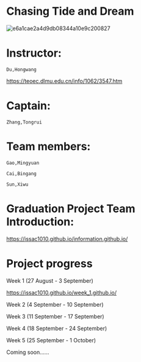 # Chasing Tide and Dream

![e6a1cae2a4d9db08344a10e9c200827](https://github.com/Issac1010/Chasing-Tide-and-dream.github.io/assets/143713302/2a76c509-71fb-4024-ab3d-8d7fdf0f3c2a)


# Instructor:

    Du,Hongwang 
    
https://teoec.dlmu.edu.cn/info/1062/3547.htm

# Captain: 

    Zhang,Tongrui

# Team members: 

    Gao,Mingyuan 

    Cai,Bingang 

    Sun,Xiwu

# Graduation Project Team Introduction:

https://issac1010.github.io/information.github.io/

# Project progress

Week 1 (27 August - 3 September) 

https://issac1010.github.io/week_1.github.io/

Week 2 (4 September - 10 September)

Week 3 (11 September - 17 September)

Week 4 (18 September - 24 September)

Week 5 (25 September - 1 October)

Coming soon......
